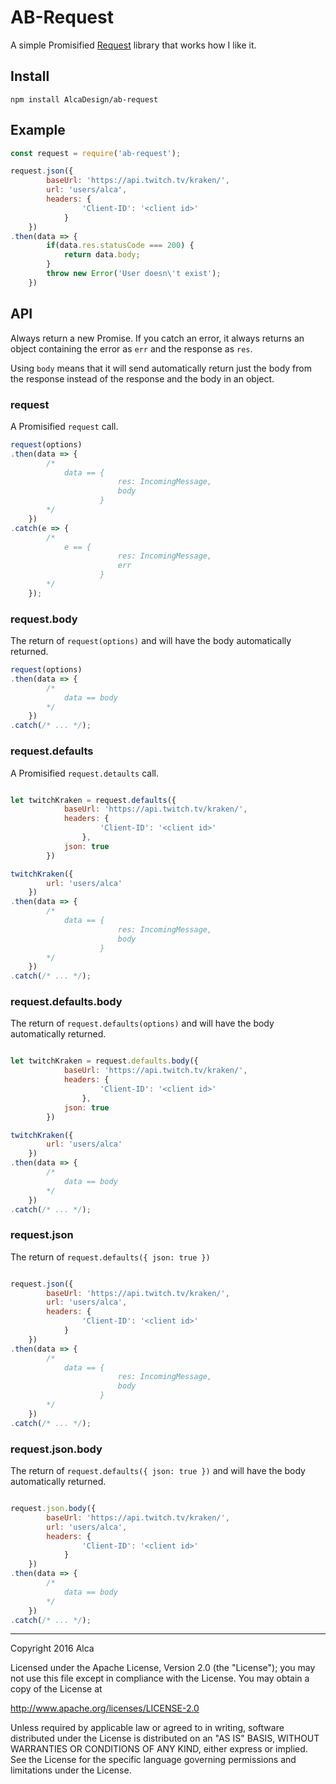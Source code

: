 # AB-Request

A simple Promisified [Request](https://github.com/request/request) library that
works how I like it.

## Install

`npm install AlcaDesign/ab-request`

## Example

```javascript
const request = require('ab-request');

request.json({
		baseUrl: 'https://api.twitch.tv/kraken/',
		url: 'users/alca',
		headers: {
				'Client-ID': '<client id>'
			}
	})
.then(data => {
		if(data.res.statusCode === 200) {
			return data.body;
		}
		throw new Error('User doesn\'t exist');
	})
```

## API

Always return a new Promise. If you catch an error, it always returns an object
containing the error as `err` and the response as `res`.

Using `body` means that it will send automatically return just the body from the
response instead of the response and the body in an object.

### request

A Promisified `request` call.

```javascript
request(options)
.then(data => {
		/*
			data == {
						res: IncomingMessage,
						body
					}
		*/
	})
.catch(e => {
		/*
			e == {
						res: IncomingMessage,
						err
					}
		*/
	});
```

### request.body

The return of `request(options)` and will have the body automatically returned.

```javascript
request(options)
.then(data => {
		/*
			data == body
		*/
	})
.catch(/* ... */);
```

### request.defaults

A Promisified `request.detaults` call.

```javascript

let twitchKraken = request.defaults({
			baseUrl: 'https://api.twitch.tv/kraken/',
			headers: {
					'Client-ID': '<client id>'
				},
			json: true
		})

twitchKraken({
		url: 'users/alca'
	})
.then(data => {
		/*
			data == {
						res: IncomingMessage,
						body
					}
		*/
	})
.catch(/* ... */);
```

### request.defaults.body

The return of `request.defaults(options)` and will have the body automatically
returned.

```javascript

let twitchKraken = request.defaults.body({
			baseUrl: 'https://api.twitch.tv/kraken/',
			headers: {
					'Client-ID': '<client id>'
				},
			json: true
		})

twitchKraken({
		url: 'users/alca'
	})
.then(data => {
		/*
			data == body
		*/
	})
.catch(/* ... */);
```

### request.json

The return of `request.defaults({ json: true })`

```javascript

request.json({
		baseUrl: 'https://api.twitch.tv/kraken/',
		url: 'users/alca',
		headers: {
				'Client-ID': '<client id>'
			}
	})
.then(data => {
		/*
			data == {
						res: IncomingMessage,
						body
					}
		*/
	})
.catch(/* ... */);
```

### request.json.body

The return of `request.defaults({ json: true })` and will have the body
automatically returned.

```javascript

request.json.body({
		baseUrl: 'https://api.twitch.tv/kraken/',
		url: 'users/alca',
		headers: {
				'Client-ID': '<client id>'
			}
	})
.then(data => {
		/*
			data == body
		*/
	})
.catch(/* ... */);
```

---

Copyright 2016 Alca

Licensed under the Apache License, Version 2.0 (the "License");
you may not use this file except in compliance with the License.
You may obtain a copy of the License at

http://www.apache.org/licenses/LICENSE-2.0

Unless required by applicable law or agreed to in writing, software
distributed under the License is distributed on an "AS IS" BASIS,
WITHOUT WARRANTIES OR CONDITIONS OF ANY KIND, either express or implied.
See the License for the specific language governing permissions and
limitations under the License.
